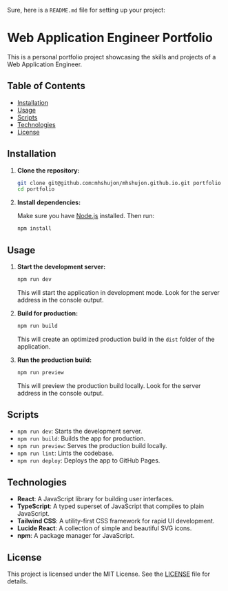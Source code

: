 Sure, here is a `README.md` file for setting up your project:

# Web Application Engineer Portfolio

This is a personal portfolio project showcasing the skills and projects of a Web Application Engineer.

## Table of Contents

- [Installation](#installation)
- [Usage](#usage)
- [Scripts](#scripts)
- [Technologies](#technologies)
- [License](#license)

## Installation

1. **Clone the repository:**

   ```bash
   git clone git@github.com:mhshujon/mhshujon.github.io.git portfolio
   cd portfolio
   ```

2. **Install dependencies:**

   Make sure you have [Node.js](https://nodejs.org/) installed. Then run:

   ```bash
   npm install
   ```

## Usage

1. **Start the development server:**

   ```bash
   npm run dev
   ```

   This will start the application in development mode. Look for the server address in the console output.


2. **Build for production:**

   ```bash
   npm run build
   ```

   This will create an optimized production build in the `dist` folder of the application.


3. **Run the production build:**

   ```bash
   npm run preview
   ```

   This will preview the production build locally. Look for the server address in the console output.

## Scripts

- `npm run dev`: Starts the development server.
- `npm run build`: Builds the app for production.
- `npm run preview`: Serves the production build locally.
- `npm run lint`: Lints the codebase.
- `npm run deploy`: Deploys the app to GitHub Pages.

## Technologies

- **React**: A JavaScript library for building user interfaces.
- **TypeScript**: A typed superset of JavaScript that compiles to plain JavaScript.
- **Tailwind CSS**: A utility-first CSS framework for rapid UI development.
- **Lucide React**: A collection of simple and beautiful SVG icons.
- **npm**: A package manager for JavaScript.

## License

This project is licensed under the MIT License. See the [LICENSE](LICENSE) file for details.